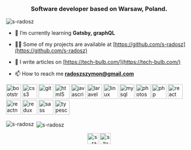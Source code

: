 <h3 align="center">Software developer based on Warsaw, Poland.</h3>

<p align="left"> <img src="https://komarev.com/ghpvc/?username=s-radosz" alt="s-radosz" /> </p>

- 🌱 I’m currently learning **Gatsby, graphQL**

- 👨‍💻 Some of my projects are available at [https://github.com/s-radosz](https://github.com/s-radosz)

- 📝 I write articles on [https://tech-bulb.com/](https://tech-bulb.com/)

- 📫 How to reach me **radoszszymon@gmail.com**

<p align="left"><img src="https://devicons.github.io/devicon/devicon.git/icons/bootstrap/bootstrap-plain.svg" alt="bootstrap" width="40" height="40"/> <img src="https://devicons.github.io/devicon/devicon.git/icons/css3/css3-original-wordmark.svg" alt="css3" width="40" height="40"/> <img src="https://www.vectorlogo.zone/logos/git-scm/git-scm-icon.svg" alt="git" width="40" height="40"/> <img src="https://devicons.github.io/devicon/devicon.git/icons/html5/html5-original-wordmark.svg" alt="html5" width="40" height="40"/> <img src="https://devicons.github.io/devicon/devicon.git/icons/javascript/javascript-original.svg" alt="javascript" width="40" height="40"/> <img src="https://devicons.github.io/devicon/devicon.git/icons/laravel/laravel-plain-wordmark.svg" alt="laravel" width="40" height="40"/> <img src="https://devicons.github.io/devicon/devicon.git/icons/linux/linux-original.svg" alt="linux" width="40" height="40"/> <img src="https://devicons.github.io/devicon/devicon.git/icons/mysql/mysql-original-wordmark.svg" alt="mysql" width="40" height="40"/> <img src="https://devicons.github.io/devicon/devicon.git/icons/photoshop/photoshop-plain.svg" alt="photoshop" width="40" height="40"/> <img src="https://devicons.github.io/devicon/devicon.git/icons/php/php-original.svg" alt="php" width="40" height="40"/> <img src="https://devicons.github.io/devicon/devicon.git/icons/react/react-original-wordmark.svg" alt="react" width="40" height="40"/> <img src="https://reactnative.dev/img/header_logo.svg" alt="reactnative" width="40" height="40"/> <img src="https://devicons.github.io/devicon/devicon.git/icons/redux/redux-original.svg" alt="redux" width="40" height="40"/> <img src="https://devicons.github.io/devicon/devicon.git/icons/sass/sass-original.svg" alt="sass" width="40" height="40"/> <img src="https://devicons.github.io/devicon/devicon.git/icons/typescript/typescript-original.svg" alt="typescript" width="40" height="40"/></p><p><img align="left" src="https://github-readme-stats.vercel.app/api/top-langs/?username=s-radosz&layout=compact&hide=html" alt="s-radosz" /></p>

<p>&nbsp;<img align="center" src="https://github-readme-stats.vercel.app/api?username=s-radosz&show_icons=true" alt="s-radosz" /></p>

<p align="center">
<a href="https://twitter.com/s_radosz" target="_blank"><img align="center" src="https://cdn.jsdelivr.net/npm/simple-icons@3.0.1/icons/twitter.svg" alt="s_radosz" height="30" width="30" /></a>
<a href="https://linkedin.com/in/szymon-radosz-6938a5118" target="_blank"><img align="center" src="https://cdn.jsdelivr.net/npm/simple-icons@3.0.1/icons/linkedin.svg" alt="szymon-radosz-6938a5118" height="30" width="30" /></a>
</p>
